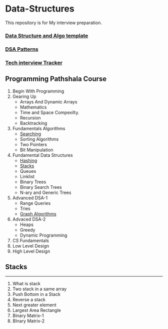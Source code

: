 # Data-Structures

This repository is for My interview preparation.

### [Data Structure and Algo template](https://docs.google.com/document/d/11-Mk2dfSCWLD5QCkI2QEkpBF9RJF-ig8UN1csO\_N5kM/edit)

### [DSA Patterns](https://olivine-asparagus-094.notion.site/fac9ac6bb49b4476b3c7ca86e2d33a42?v=4768301ce1da487bba785b2ccd054f30)

### [Tech interview Tracker](https://docs.google.com/spreadsheets/d/1FKCkeRpDGqATrw7QkLUjae8QNDMCrDPN0cXumZMxuBA/edit#gid=1358363002)

## Programming Pathshala Course

1. Begin With Programming
2. Gearing Up
   * Arrays And Dynamic Arrays
   * Mathematics
   * Time and Space Compexilty.
   * Recursion
   * Backtracking
3. Fundamentals Algorithms
   * [Searching](https://github.com/hasbrovish/Data-Structures/tree/main/PPCourse/BinarySearch)
   * Sorting Algorithms
   * Two Pointers
   * Bit Manipulation
4. Fundamental Data Structures
   * [Hashing](https://github.com/hasbrovish/Data-Structures/tree/main/PPCourse/Hashing)
   * [Stacks](./#stacks)
   * Queues
   * Linklist
   * Binary Trees
   * Binary Search Trees
   * N-ary and Generic Trees
5. Advanced DSA-1
   * Range Queries
   * Tries
   * [Graph Algorithms](https://github.com/hasbrovish/Data-Structures/tree/main/PPCourse/Graphs)
6. Advaced DSA-2
   * Heaps
   * Greedy
   * Dynamic Programming
7. CS Fundamentals
8. Low Level Design
9. High Level Design

## Stacks

***

1. What is stack
2. Two stack in a same array
3. Push Bottom in a Stack
4. Reverse a stack
5. Next greater element
6. Largest Area Rectangle
7. Binary Matrix-1
8. BInary Matrix-2
